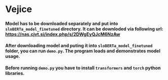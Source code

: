 # Vejice


#### Model has to be downloaded separately and put into `sloBERTa_model_finetuned` directory. It can be downloded via following url: https://nas.cjvt.si/index.php/s/2DWgEyQJcM6NzAw

#### After downloading model and puting it into `sloBERTa_model_finetuned` folder, you can run `demo.py`. The program loads and demonstrates model usage.

#### Before running `demo.py` you have to install `transformers` and `torch` python libraries.
